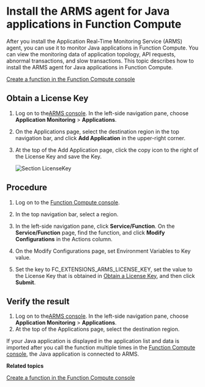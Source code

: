 # Install the ARMS agent for Java applications in Function Compute

After you install the Application Real-Time Monitoring Service \(ARMS\) agent, you can use it to monitor Java applications in Function Compute. You can view the monitoring data of application topology, API requests, abnormal transactions, and slow transactions. This topic describes how to install the ARMS agent for Java applications in Function Compute.

[Create a function in the Function Compute console]()

## Obtain a License Key

1.  Log on to the[ARMS console](https://arms-ap-southeast-1.console.aliyun.com/#/home). In the left-side navigation pane, choose **Application Monitoring** \> **Applications**.
2.  On the Applications page, select the destination region in the top navigation bar, and click **Add Application** in the upper-right corner.
3.  At the top of the Add Application page, click the copy icon to the right of the License Key and save the Key.

    ![Section LicenseKey](https://static-aliyun-doc.oss-accelerate.aliyuncs.com/assets/img/en-US/6076728061/p45312.png)


## Procedure

1.  Log on to the [Function Compute console](https://fc.console.aliyun.com).

2.  In the top navigation bar, select a region.

3.  In the left-side navigation pane, click **Service/Function**. On the **Service/Function** page, find the function, and click **Modify Configurations** in the Actions column.

4.  On the Modify Configurations page, set Environment Variables to Key value.

5.  Set the key to FC\_EXTENSIONS\_ARMS\_LICENSE\_KEY, set the value to the License Key that is obtained in [Obtain a License Key](#section_h12_i6i_iti), and then click **Submit**.


## Verify the result

1.  Log on to the[ARMS console](https://arms-ap-southeast-1.console.aliyun.com/#/home). In the left-side navigation pane, choose **Application Monitoring** \> **Applications**.
2.  At the top of the Applications page, select the destination region.

If your Java application is displayed in the application list and data is imported after you call the function multiple times in the [Function Compute console](https://fc.console.aliyun.com), the Java application is connected to ARMS.

**Related topics**  


[Create a function in the Function Compute console]()

